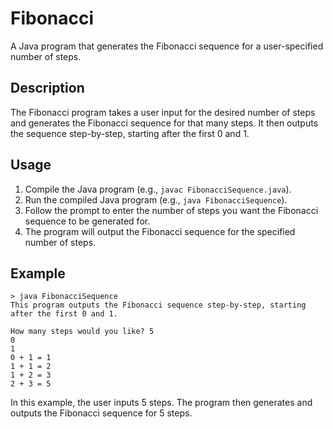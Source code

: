 # Fibonacci

A Java program that generates the Fibonacci sequence for a user-specified number of steps.

## Description

The Fibonacci program takes a user input for the desired number of steps and generates the Fibonacci sequence for that many steps. It then outputs the sequence step-by-step, starting after the first 0 and 1.

## Usage

1. Compile the Java program (e.g., `javac FibonacciSequence.java`).
2. Run the compiled Java program (e.g., `java FibonacciSequence`).
3. Follow the prompt to enter the number of steps you want the Fibonacci sequence to be generated for.
4. The program will output the Fibonacci sequence for the specified number of steps.

## Example

```plaintext
> java FibonacciSequence
This program outputs the Fibonacci sequence step-by-step, starting after the first 0 and 1.

How many steps would you like? 5
0
1
0 + 1 = 1
1 + 1 = 2
1 + 2 = 3
2 + 3 = 5
```
In this example, the user inputs 5 steps. The program then generates and outputs the Fibonacci sequence for 5 steps.
